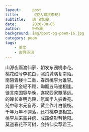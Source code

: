 ```yaml
---
layout:     post
title:      《望人家桃李花》
subtitle:   唐 贺知章
date:       2020-08-05
author:     听松阁
background: img/post-bg-poem-16.jpg
category: poem
tags:
    - 美文
    - 古典诗词
---
```


山源夜雨渡仙家，朝发东园桃李花。<br>
桃花红兮李花白，照灼城隅复南陌。<br>
南陌青楼十二重，春风桃李为谁容。<br>
弃置千金轻不顾，踟蹰五马谢相逢。<br>
徒言南国容华晚，遂叹西家飘落远。<br>
的皪长奉明光殿，氛氲半入披香苑。<br>
苑中珍木元自奇，黄金作叶白银枝。<br>
千年万年不凋落，还将桃李更相宜。<br>
桃李从来露井傍，成蹊结影矜艳阳。<br>
莫道春花不可树，会持仙实荐君王。<br>

